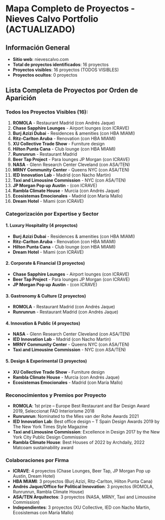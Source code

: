 # Mapa Completo de Proyectos - Nieves Calvo Portfolio (ACTUALIZADO)

## Información General
- **Sitio web**: nievescalvo.com
- **Total de proyectos identificados**: 16 proyectos
- **Proyectos visibles**: 16 proyectos (TODOS VISIBLES)
- **Proyectos ocultos**: 0 proyectos

## Lista Completa de Proyectos por Orden de Aparición

### Todos los Proyectos Visibles (16):
1. **ROMOLA** - Restaurant Madrid (con Andrés Jaque)
2. **Chase Sapphire Lounges** - Airport lounges (con ICRAVE)
3. **Burj Azizi Dubai** - Residences & amenities (con HBA MIAMI) 
4. **Ritz-Carlton Aruba** - Renovation (con HBA MIAMI)
5. **XU Collective Trade Show** - Furniture design
6. **Hilton Punta Cana** - Club lounge (con HBA MIAMI) 
7. **Runrunrun** - Restaurant Madrid
8. **Beer Tap Project** - Para lounges JP Morgan (con ICRAVE)
9. **NASA** - Glenn Research Center Cleveland (con ASA/TEN)
10. **MRNY Community Center** - Queens NYC (con ASA/TEN)
11. **IED Innovation Lab** - Madrid (con Nacho Martin)
12. **Taxi and Limousine Commission** - NYC (con ASA/TEN)
13. **JP Morgan Pop up Austin** - (con ICRAVE)
14. **Rambla Climate House** - Murcia (con Andrés Jaque)
15. **Ecosistemas Emocionales** - Madrid (con María Mallo)
16. **Dream Hotel** - Miami (con ICRAVE)



### Categorización por Expertise y Sector

#### **1. Luxury Hospitality** (4 proyectos)
- **Burj Azizi Dubai** - Residences & amenities (con HBA MIAMI)
- **Ritz-Carlton Aruba** - Renovation (con HBA MIAMI)
- **Hilton Punta Cana** - Club lounge (con HBA MIAMI)
- **Dream Hotel** - Miami (con ICRAVE)

#### **2. Corporate & Financial** (3 proyectos)
- **Chase Sapphire Lounges** - Airport lounges (con ICRAVE)
- **Beer Tap Project** - Para lounges JP Morgan (con ICRAVE)
- **JP Morgan Pop up Austin** - (con ICRAVE)

#### **3. Gastronomy & Culture** (2 proyectos)
- **ROMOLA** - Restaurant Madrid (con Andrés Jaque)
- **Runrunrun** - Restaurant Madrid (con Andrés Jaque)

#### **4. Innovation & Public** (4 proyectos)
- **NASA** - Glenn Research Center Cleveland (con ASA/TEN)
- **IED Innovation Lab** - Madrid (con Nacho Martin)
- **MRNY Community Center** - Queens NYC (con ASA/TEN)
- **Taxi and Limousine Commission** - NYC (con ASA/TEN)

#### **5. Design & Experimental** (3 proyectos)
- **XU Collective Trade Show** - Furniture design
- **Rambla Climate House** - Murcia (con Andrés Jaque)
- **Ecosistemas Emocionales** - Madrid (con María Mallo)

### Reconocimientos y Premios por Proyecto
- **ROMOLA**: 1st prize – Europe Best Restaurant and Bar Design Award 2019, Seleccionat FAD Interiorisme 2018
- **Runrunrun**: Nominated to the Mies van der Rohe Awards 2021
- **IED Innovation Lab**: Best office design – T Spain Design Awards 2019 by The New York Times Style Magazine
- **Taxi and Limousine Commission**: Excellence in Design 2017 by the New York City Public Design Commission
- **Rambla Climate House**: Best Houses of 2022 by Archdaily, 2022 Matcoam sustainability award

### Colaboraciones por Firma
- **ICRAVE**: 4 proyectos (Chase Lounges, Beer Tap, JP Morgan Pop up Austin, Dream Hotel)
- **HBA MIAMI**: 3 proyectos (Burj Azizi, Ritz-Carlton, Hilton Punta Cana)
- **Andrés Jaque/Office for Political Innovation**: 3 proyectos (ROMOLA, Runrunrun, Rambla Climate House)
- **ASA/TEN Arquitectos**: 3 proyectos (NASA, MRNY, Taxi and Limousine Commission)
- **Independientes**: 3 proyectos (XU Collective, IED con Nacho Martin, Ecosistemas con María Mallo)